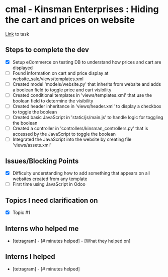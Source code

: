 # cmal - Kinsman Enterprises : Hiding the cart and prices on website
[Link](https://www.odoo.com/web#id=3361704&cids=3&menu_id=4720&action=4665&active_id=3361672&model=project.task&view_type=form) to task

## Steps to complete the dev
- [X] Setup eCommerce on testing DB to understand how prices and cart are displayed
- [ ] Found information on cart and price display at website_sale/views/templates.xml
- [ ] Created model 'models/website.py' that inherits from website and adds a boolean field to toggle price and cart visibility
- [ ] Created conditional templates in 'views/templates.xml' that use the boolean field to determine the visibility
- [ ] Created header inheritance in 'views/header.xml' to display a checkbox to toggle the boolean
- [ ] Created basic JavaScript in 'static/js/main.js' to handle logic for toggling the boolean
- [ ] Created a controller in 'controllers/kinsman_controllers.py' that is accessed by the JavaScript to toggle the boolean
- [ ] Integrated the JavaScript into the website by creating file 'views/assets.xml'

## Issues/Blocking Points
- [X] Difficulty understanding how to add something that appears on all websites created from any template
- [ ] First time using JavaScript in Odoo

## Topics I need clarification on
- [X] Topic #1
      
## Interns who helped me
- [tetragram] - [# minutes helped] - [What they helped on]

## Interns I helped
- [tetragram] - [# minutes helped]
